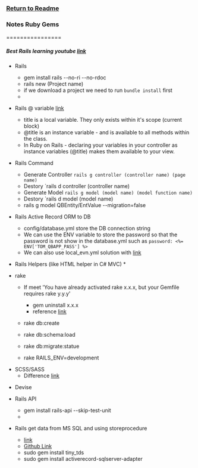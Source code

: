 ### [Return to Readme](../README.md#rubygems)
### Notes Ruby Gems
================
##### Best Rails learning youtube [link](https://www.youtube.com/channel/UCSI77lJlzlCFPLdV1RSAoYQ)

<a name="rails"/>

* Rails
	* gem install rails --no-ri --no-rdoc 
	* rails new (Project name)
	* if we download a project we need to run `bundle install` first
	* 

* Rails @ variable [link](http://stackoverflow.com/questions/14319347/variables-in-ruby-on-rails)
	* title is a local variable. They only exists within it's scope (current block)
	* @title is an instance variable - and is available to all methods within the class.
	* In Ruby on Rails - declaring your variables in your controller as instance variables (@title) makes them available to your view.

* Rails Command
	* Generate Controller 	`rails g controller (controller name) (page name)`
	* Destory				`rails d controller (controller name)
	* Generate Model		`rails g model (model name) (model function name)`
	* Destory				`rails d model (model name)
	* rails g model QBEntity/EntValue --migration=false
	
* Rails Active Record ORM to DB
	* config/database.yml store the DB connection string
	* We can use the ENV variable to store the password so that the password is not show in the database.yml such as `password: <%= ENV['TOM_QBAPP_PASS'] %>`
	* We can also use local_evn.yml solution with [link](http://railsapps.github.io/rails-environment-variables.html)

* Rails Helpers (like HTML helper in C# MVC)
	* 

<a name="rake"/>

* rake
	* If meet 'You have already activated rake x.x.x, but your Gemfile requires rake y.y.y'
		* gem uninstall x.x.x
		* reference [link](http://stackoverflow.com/questions/6080040/you-have-already-activated-rake-0-9-0-but-your-gemfile-requires-rake-0-8-7)

	* rake db:create
	* rake db:schema:load
	* rake db:migrate:statue
	* rake RAILS_ENV=development

<a name="scss"/>

* SCSS/SASS
	* Difference [link](https://responsivedesign.is/articles/difference-between-sass-and-scss)

<a name="devise"/>

* Devise
	

<a name="railsapi"/>

* Rails API
	* gem install rails-api --skip-test-unit
	* 

* Rails get data from MS SQL and using storeprocedure 
	* [link](https://github.com/rails-sqlserver/activerecord-sqlserver-adapter/wiki/Using-TinyTDS)
	* [Github Link](https://github.com/rails-sqlserver/activerecord-sqlserver-adapter)
	* sudo gem install tiny_tds
  	* sudo gem install activerecord-sqlserver-adapter